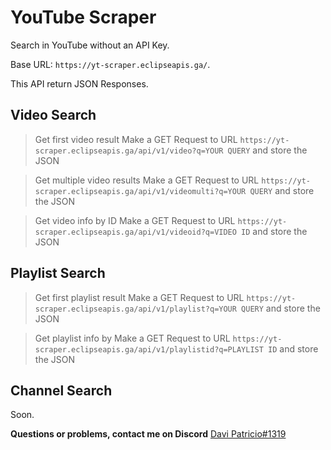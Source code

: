 # YouTube Scraper
Search in YouTube without an API Key. 

Base URL: `https://yt-scraper.eclipseapis.ga/`. 

This API return JSON Responses. 

## Video Search
> Get first video result
Make a GET Request to URL `https://yt-scraper.eclipseapis.ga/api/v1/video?q=YOUR QUERY` and store the JSON 

> Get multiple video results
Make a GET Request to URL `https://yt-scraper.eclipseapis.ga/api/v1/videomulti?q=YOUR QUERY` and store the JSON 

> Get video info by ID
Make a GET Request to URL `https://yt-scraper.eclipseapis.ga/api/v1/videoid?q=VIDEO ID` and store the JSON 

## Playlist Search
> Get first playlist result
Make a GET Request to URL `https://yt-scraper.eclipseapis.ga/api/v1/playlist?q=YOUR QUERY` and store the JSON 

> Get playlist info by 
Make a GET Request to URL `https://yt-scraper.eclipseapis.ga/api/v1/playlistid?q=PLAYLIST ID` and store the JSON 

## Channel Search
Soon. 

**Questions or problems, contact me on Discord** [Davi Patricio#1319](https://discord.com/users/704468807229505637) 

